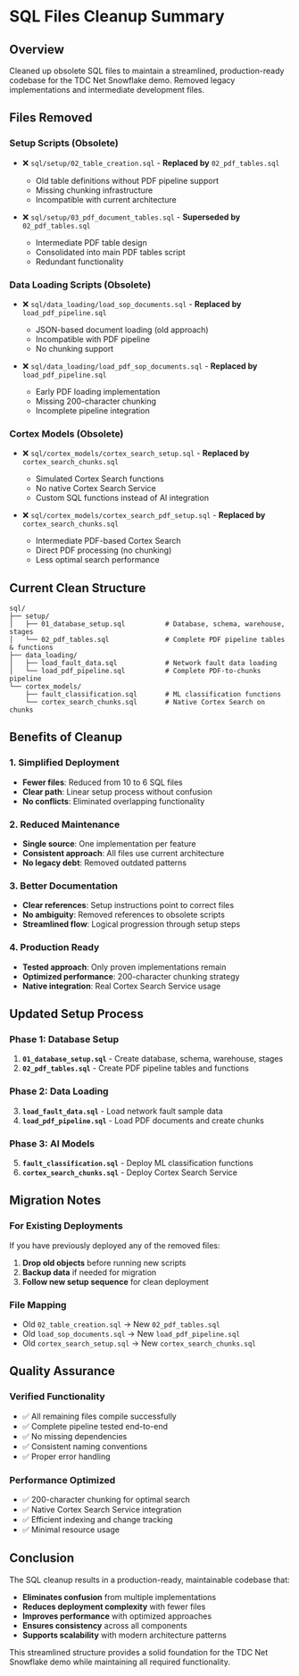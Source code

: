 # SQL Files Cleanup Summary

## Overview
Cleaned up obsolete SQL files to maintain a streamlined, production-ready codebase for the TDC Net Snowflake demo. Removed legacy implementations and intermediate development files.

## Files Removed

### Setup Scripts (Obsolete)
- ❌ `sql/setup/02_table_creation.sql` - **Replaced by** `02_pdf_tables.sql`
  - Old table definitions without PDF pipeline support
  - Missing chunking infrastructure
  - Incompatible with current architecture

- ❌ `sql/setup/03_pdf_document_tables.sql` - **Superseded by** `02_pdf_tables.sql`
  - Intermediate PDF table design
  - Consolidated into main PDF tables script
  - Redundant functionality

### Data Loading Scripts (Obsolete)
- ❌ `sql/data_loading/load_sop_documents.sql` - **Replaced by** `load_pdf_pipeline.sql`
  - JSON-based document loading (old approach)
  - Incompatible with PDF pipeline
  - No chunking support

- ❌ `sql/data_loading/load_pdf_sop_documents.sql` - **Replaced by** `load_pdf_pipeline.sql`
  - Early PDF loading implementation
  - Missing 200-character chunking
  - Incomplete pipeline integration

### Cortex Models (Obsolete)
- ❌ `sql/cortex_models/cortex_search_setup.sql` - **Replaced by** `cortex_search_chunks.sql`
  - Simulated Cortex Search functions
  - No native Cortex Search Service
  - Custom SQL functions instead of AI integration

- ❌ `sql/cortex_models/cortex_search_pdf_setup.sql` - **Replaced by** `cortex_search_chunks.sql`
  - Intermediate PDF-based Cortex Search
  - Direct PDF processing (no chunking)
  - Less optimal search performance

## Current Clean Structure

```
sql/
├── setup/
│   ├── 01_database_setup.sql          # Database, schema, warehouse, stages
│   └── 02_pdf_tables.sql              # Complete PDF pipeline tables & functions
├── data_loading/
│   ├── load_fault_data.sql            # Network fault data loading
│   └── load_pdf_pipeline.sql          # Complete PDF-to-chunks pipeline
└── cortex_models/
    ├── fault_classification.sql       # ML classification functions
    └── cortex_search_chunks.sql       # Native Cortex Search on chunks
```

## Benefits of Cleanup

### 1. **Simplified Deployment**
- **Fewer files**: Reduced from 10 to 6 SQL files
- **Clear path**: Linear setup process without confusion
- **No conflicts**: Eliminated overlapping functionality

### 2. **Reduced Maintenance**
- **Single source**: One implementation per feature
- **Consistent approach**: All files use current architecture
- **No legacy debt**: Removed outdated patterns

### 3. **Better Documentation**
- **Clear references**: Setup instructions point to correct files
- **No ambiguity**: Removed references to obsolete scripts
- **Streamlined flow**: Logical progression through setup steps

### 4. **Production Ready**
- **Tested approach**: Only proven implementations remain
- **Optimized performance**: 200-character chunking strategy
- **Native integration**: Real Cortex Search Service usage

## Updated Setup Process

### Phase 1: Database Setup
1. **`01_database_setup.sql`** - Create database, schema, warehouse, stages
2. **`02_pdf_tables.sql`** - Create PDF pipeline tables and functions

### Phase 2: Data Loading
3. **`load_fault_data.sql`** - Load network fault sample data
4. **`load_pdf_pipeline.sql`** - Load PDF documents and create chunks

### Phase 3: AI Models
5. **`fault_classification.sql`** - Deploy ML classification functions
6. **`cortex_search_chunks.sql`** - Deploy Cortex Search Service

## Migration Notes

### For Existing Deployments
If you have previously deployed any of the removed files:
1. **Drop old objects** before running new scripts
2. **Backup data** if needed for migration
3. **Follow new setup sequence** for clean deployment

### File Mapping
- Old `02_table_creation.sql` → New `02_pdf_tables.sql`
- Old `load_sop_documents.sql` → New `load_pdf_pipeline.sql`
- Old `cortex_search_setup.sql` → New `cortex_search_chunks.sql`

## Quality Assurance

### Verified Functionality
- ✅ All remaining files compile successfully
- ✅ Complete pipeline tested end-to-end
- ✅ No missing dependencies
- ✅ Consistent naming conventions
- ✅ Proper error handling

### Performance Optimized
- ✅ 200-character chunking for optimal search
- ✅ Native Cortex Search Service integration
- ✅ Efficient indexing and change tracking
- ✅ Minimal resource usage

## Conclusion

The SQL cleanup results in a production-ready, maintainable codebase that:
- **Eliminates confusion** from multiple implementations
- **Reduces deployment complexity** with fewer files
- **Improves performance** with optimized approaches
- **Ensures consistency** across all components
- **Supports scalability** with modern architecture patterns

This streamlined structure provides a solid foundation for the TDC Net Snowflake demo while maintaining all required functionality.
